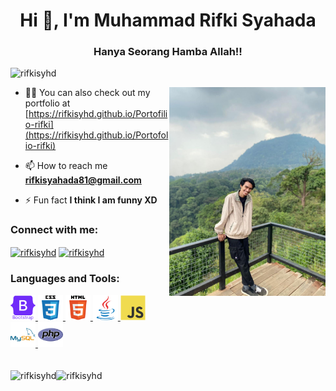 <h1 align="center">Hi 👋, I'm Muhammad Rifki Syahada</h1>
<h3 align="center"> Hanya Seorang Hamba Allah!!</h3>

<p align="left"> <img src="https://komarev.com/ghpvc/?username=rifkisyhd&label=Profile%20views&color=129e00&style=plastic" alt="rifkisyhd" /> </p>
<img align="right" alt="Coding" width="250" height="auto" src="rifki.jpg">

- 👨‍💻 You can also check out my portfolio at [https://rifkisyhd.github.io/Portofilio-rifki](https://rifkisyhd.github.io/Portofolio-rifki)

- 📫 How to reach me **rifkisyahada81@gmail.com**

- ⚡ Fun fact **I think I am funny XD**

<h3 align="left">Connect with me:</h3>
<p align="left">

<a href="https://www.linkedin.com/in/rifkisyhd/" target="blank"><img align="center" src="https://cdn.jsdelivr.net/npm/simple-icons@3.0.1/icons/linkedin.svg" alt="rifkisyhd" height="30" width="40" /></a>
<a href="https://instagram.com/rifkisyhd_" target="blank"><img align="center" src="https://cdn.jsdelivr.net/npm/simple-icons@3.0.1/icons/instagram.svg" alt="rifkisyhd" height="30" width="40" /></a>

</p>

<h3 align="left">Languages and Tools:</h3>
<p align="left"> <a href="https://getbootstrap.com" target="_blank" rel="noreferrer"> <img src="https://raw.githubusercontent.com/devicons/devicon/master/icons/bootstrap/bootstrap-plain-wordmark.svg" alt="bootstrap" width="40" height="40"/> </a> <a href="https://www.w3schools.com/css/" target="_blank" rel="noreferrer"> <img src="https://raw.githubusercontent.com/devicons/devicon/master/icons/css3/css3-original-wordmark.svg" alt="css3" width="40" height="40"/> </a> <a href="https://www.w3.org/html/" target="_blank" rel="noreferrer"> <img src="https://raw.githubusercontent.com/devicons/devicon/master/icons/html5/html5-original-wordmark.svg" alt="html5" width="40" height="40"/> </a> <a href="https://www.java.com" target="_blank" rel="noreferrer"> <img src="https://raw.githubusercontent.com/devicons/devicon/master/icons/java/java-original.svg" alt="java" width="40" height="40"/> </a> <a href="https://developer.mozilla.org/en-US/docs/Web/JavaScript" target="_blank" rel="noreferrer"> <img src="https://raw.githubusercontent.com/devicons/devicon/master/icons/javascript/javascript-original.svg" alt="javascript" width="40" height="40"/> </a> <a href="https://www.mysql.com/" target="_blank" rel="noreferrer"> <img src="https://raw.githubusercontent.com/devicons/devicon/master/icons/mysql/mysql-original-wordmark.svg" alt="mysql" width="40" height="40"/> </a> <a href="https://www.php.net" target="_blank" rel="noreferrer"> <img src="https://raw.githubusercontent.com/devicons/devicon/master/icons/php/php-original.svg" alt="php" width="40" height="40"/> </a> </p>

<p>
  <img align="left" src="https://github-readme-stats.vercel.app/api/top-langs?username=rifkisyhd&show_icons=true&locale=en&layout=compact" alt="rifkisyhd" style="padding-top: 20px;" />
</p>
<p>
  <img align="left" src="https://github-readme-stats.vercel.app/api?username=rifkisyhd&show_icons=true&locale=en" alt="rifkisyhd" style="padding-top: 20px;" />
</p>

